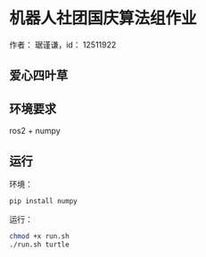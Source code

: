 # 机器人社团国庆算法组作业
作者： 琚谨谦，id： 12511922
## 爱心四叶草
## 环境要求
ros2 + numpy
## 运行
环境：
```bash
pip install numpy
```
运行：
```bash
chmod +x run.sh
./run.sh turtle
```
